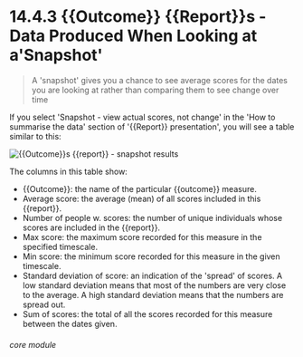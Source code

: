 # 14.4.3  <i class="fa fa-chart-line"></i> {{Outcome}} {{Report}}s - Data Produced When Looking at a'Snapshot'

> A 'snapshot' gives you a chance to see average scores for the dates you are looking at rather than comparing them to see change over time



If you select 'Snapshot - view actual scores, not change' in the 'How to summarise the data' section of '{{Report}} presentation', you will see a table similar to this:

![{{Outcome}}s {{report}} - snapshot results](135a.png)

The columns in this table show:

- {{Outcome}}: the name of the particular {{outcome}} measure.
- Average score: the average (mean) of all scores included in this {{report}}.
- Number of people w. scores: the number of unique individuals whose scores are included in the {{report}}.
- Max score: the maximum score recorded for this measure in the specified timescale.
- Min score: the minimum score recorded for this measure in the given timescale.
- Standard deviation of score: an indication of the 'spread' of scores. A low standard deviation means that most of the numbers are very close to the average. A high standard deviation means that the numbers are spread out.
- Sum of scores: the total of all the scores recorded for this measure between the dates given.


###### core module

